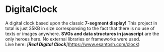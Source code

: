 # DigitalClock
A digital clock based upon the classic **7-segment display!** This project in total is just 35KB in size corresponsing to the fact that there is no use of texts or images anywhere. **SVGs and data structures in javascript** are the only heroes here. No external libraries or frameworks were used.<br/>
Live here: *[**Real Digital Clock**]*(https://www.esantosh.com/clock) 
